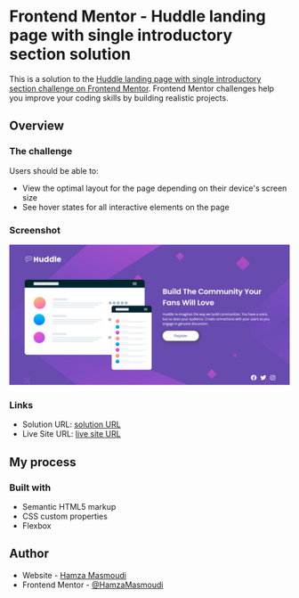 # Frontend Mentor - Huddle landing page with single introductory section solution

This is a solution to the [Huddle landing page with single introductory section challenge on Frontend Mentor](https://www.frontendmentor.io/challenges/huddle-landing-page-with-a-single-introductory-section-B_2Wvxgi0). Frontend Mentor challenges help you improve your coding skills by building realistic projects.

## Overview

### The challenge

Users should be able to:

- View the optimal layout for the page depending on their device's screen size
- See hover states for all interactive elements on the page

### Screenshot

![](/images/screenshot.png)

### Links

- Solution URL: [solution URL](https://www.frontendmentor.io/solutions/huddlelandingpage-htmlsass-SZexiJBd7D)
- Live Site URL: [live site URL](https://huddle-page-dev.netlify.app/)

## My process

### Built with

- Semantic HTML5 markup
- CSS custom properties
- Flexbox

## Author

- Website - [Hamza Masmoudi](https://hamzamasmoudi.netlify.app/)
- Frontend Mentor - [@HamzaMasmoudi](https://www.frontendmentor.io/profile/HamzaMasmoudi)
